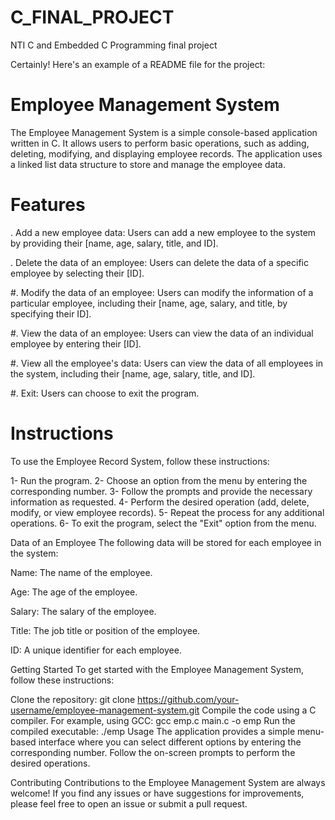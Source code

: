 # C_FINAL_PROJECT

NTI C and Embedded C Programming final project

Certainly! Here's an example of a README file for the project:

# Employee Management System
The Employee Management System is a simple console-based application written in C. It allows users to perform basic operations, such as adding, deleting, modifying, and displaying employee records. The application uses a linked list data structure to store and manage the employee data.

# Features
   . Add a new employee data: Users can add a new employee to the system by providing their [name, age, salary, title, and ID].
  
  . Delete the data of an employee: Users can delete the data of a specific employee by selecting their [ID].
  
  #. Modify the data of an employee: Users can modify the information of a particular employee, including their [name, age, salary, and title, by specifying their ID].
  
  #. View the data of an employee: Users can view the data of an individual employee by entering their [ID].
  
  #. View all the employee's data: Users can view the data of all employees in the system, including their [name, age, salary, title, and ID].
  
  #. Exit: Users can choose to exit the program.

# Instructions
To use the Employee Record System, follow these instructions:

1- Run the program. 2- Choose an option from the menu by entering the corresponding number. 3- Follow the prompts and provide the necessary information as requested. 4- Perform the desired operation (add, delete, modify, or view employee records). 5- Repeat the process for any additional operations. 6- To exit the program, select the "Exit" option from the menu.

Data of an Employee
The following data will be stored for each employee in the system:

Name: The name of the employee.

Age: The age of the employee.

Salary: The salary of the employee.

Title: The job title or position of the employee.

ID: A unique identifier for each employee.

Getting Started
To get started with the Employee Management System, follow these instructions:

Clone the repository:
git clone https://github.com/your-username/employee-management-system.git
Compile the code using a C compiler. For example, using GCC:
gcc emp.c main.c -o emp
Run the compiled executable:
./emp
Usage
The application provides a simple menu-based interface where you can select different options by entering the corresponding number. Follow the on-screen prompts to perform the desired operations.

Contributing
Contributions to the Employee Management System are always welcome! If you find any issues or have suggestions for improvements, please feel free to open an issue or submit a pull request.
